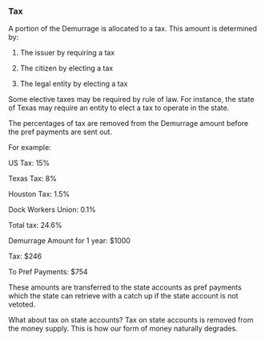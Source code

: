 
### Tax

A portion of the Demurrage is allocated to a tax. This amount is determined by:

1. The issuer by requiring a tax

2. The citizen by electing a tax

3. The legal entity by electing a tax

Some elective taxes may be required by rule of law. For instance, the state of Texas may require an entity to elect a tax to operate in the state.

The percentages of tax are removed from the Demurrage amount before the pref payments are sent out.

For example:

US Tax: 15%

Texas Tax: 8%

Houston Tax: 1.5%

Dock Workers Union: 0.1%

Total tax: 24.6%


Demurrage Amount for 1 year: $1000



Tax: $246

To Pref Payments: $754

These amounts are transferred to the state accounts as pref payments which the state can retrieve with a catch up if the state account is not vetoted.

What about tax on state accounts? Tax on state accounts is removed from the money supply. This is how our form of money naturally degrades.


